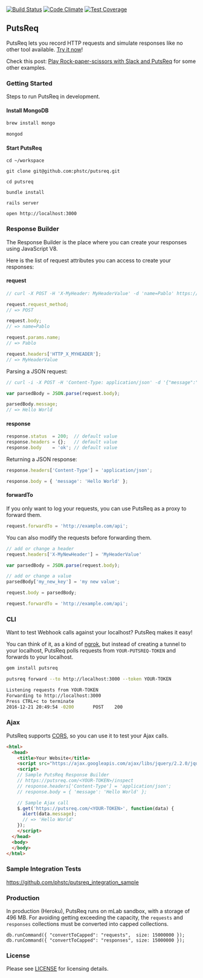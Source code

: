 [![Build Status](https://travis-ci.org/phstc/putsreq.svg)](https://travis-ci.org/phstc/putsreq)
[![Code Climate](https://codeclimate.com/github/phstc/putsreq/badges/gpa.svg)](https://codeclimate.com/github/phstc/putsreq)
[![Test Coverage](https://codeclimate.com/github/phstc/putsreq/badges/coverage.svg)](https://codeclimate.com/github/phstc/putsreq/coverage)

## PutsReq

PutsReq lets you record HTTP requests and simulate responses like no other tool available. [Try it now](http://putsreq.com)!

Check this post: [Play Rock-paper-scissors with Slack and PutsReq](http://www.pablocantero.com/blog/2014/10/12/play-rock-paper-scissors-with-slack-and-putsreq/) for some other examples.

### Getting Started

Steps to run PutsReq in development.

#### Install MongoDB

```bash
brew install mongo

mongod
```

#### Start PutsReq

```
cd ~/workspace

git clone git@github.com:phstc/putsreq.git

cd putsreq

bundle install

rails server

open http://localhost:3000
```

### Response Builder

The Response Builder is the place where you can create your responses using JavaScript V8.

Here is the list of request attributes you can access to create your responses:

#### request

```javascript
// curl -X POST -H 'X-MyHeader: MyHeaderValue' -d 'name=Pablo' https://putsreq.com/<YOUR-TOKEN>

request.request_method;
// => POST

request.body;
// => name=Pablo

request.params.name;
// => Pablo

request.headers['HTTP_X_MYHEADER'];
// => MyHeaderValue
```

Parsing a JSON request:

```javascript
// curl -i -X POST -H 'Content-Type: application/json' -d '{"message":"Hello World"}' https://putsreq.com/<YOUR-TOKEN>

var parsedBody = JSON.parse(request.body);

parsedBody.message;
// => Hello World
```

#### response

```javascript
response.status  = 200;  // default value
response.headers = {};   // default value
response.body    = 'ok'; // default value
```

Returning a JSON response:

```javascript
response.headers['Content-Type'] = 'application/json';

response.body = { 'message': 'Hello World' };
```

#### forwardTo

If you only want to log your requests, you can use PutsReq as a proxy to forward them.

```javascript
request.forwardTo = 'http://example.com/api';
```

You can also modify the requests before forwarding them.

```javascript
// add or change a header
request.headers['X-MyNewHeader'] = 'MyHeaderValue'

var parsedBody = JSON.parse(request.body);

// add or change a value
parsedBody['my_new_key'] = 'my new value';

request.body = parsedBody;

request.forwardTo = 'http://example.com/api';
```

### CLI

Want to test Webhook calls against your localhost? PutsReq makes it easy!

You can think of it, as a kind of [ngrok](http://ngrok.io), but instead of creating a tunnel to your localhost, PutsReq polls requests from `YOUR-PUTSREQ-TOKEN` and forwards to your localhost.

```bash
gem install putsreq

putsreq forward --to http://localhost:3000 --token YOUR-TOKEN

Listening requests from YOUR-TOKEN
Forwarding to http://localhost:3000
Press CTRL+c to terminate
2016-12-21 20:49:54 -0200       POST    200
```

### Ajax

PutsReq supports [CORS](https://en.wikipedia.org/wiki/Cross-origin_resource_sharing), so you can use it to test your Ajax calls.

```html
<html>
  <head>
    <title>Your Website</title>
    <script src="https://ajax.googleapis.com/ajax/libs/jquery/2.2.0/jquery.min.js"></script>
    <script>
    // Sample PutsReq Response Builder
    // https://putsreq.com/<YOUR-TOKEN>/inspect
    // response.headers['Content-Type'] = 'application/json';
    // response.body = { 'message': 'Hello World' };

    // Sample Ajax call
    $.get('https://putsreq.com/<YOUR-TOKEN>', function(data) {
      alert(data.message);
      // => 'Hello World'
    });
    </script>
  </head>
  <body>
  </body>
</html>
```

### Sample Integration Tests

https://github.com/phstc/putsreq_integration_sample

### Production

In production (Heroku), PutsReq runs on mLab sandbox, with a storage of 496 MB. For avoiding getting exceeding the capacity, the `requests` and `responses` collections must be converted into capped collections.

```
db.runCommand({ "convertToCapped": "requests",  size: 15000000 });
db.runCommand({ "convertToCapped": "responses", size: 15000000 });
```

### License

Please see [LICENSE](https://github.com/phstc/putsreq/blob/master/LICENSE) for licensing details.
